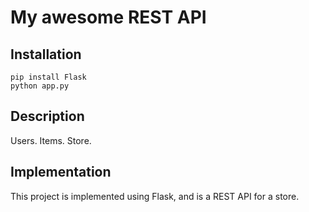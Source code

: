 # My awesome REST API

## Installation

```
pip install Flask
python app.py
```

## Description

Users. Items. Store.

## Implementation

This project is implemented using Flask, and is a REST API for a store.

